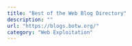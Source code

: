 ```yaml
---
title: "Best of the Web Blog Directory"
description: ""
url: "https://blogs.botw.org/"
category: "Web Exploitation"
---
```

